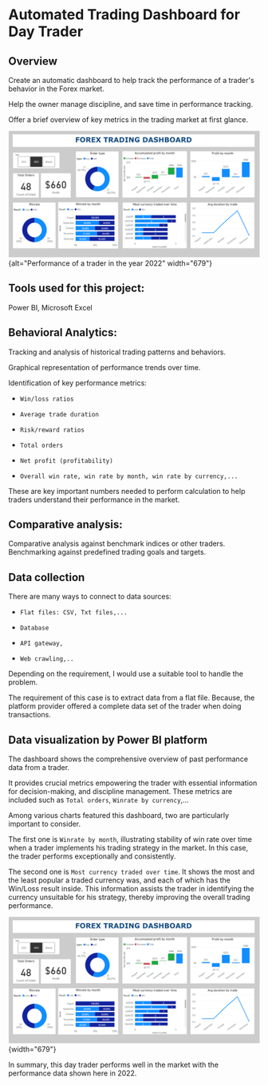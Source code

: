 # Automated Trading Dashboard for Day Trader

## Overview

Create an automatic dashboard to help track the performance of a trader's behavior in the Forex market.

Help the owner manage discipline, and save time in performance tracking.

Offer a brief overview of key metrics in the trading market at first glance.

![Performance of a trader in the year 2022](img/year%202022.PNG){alt="Performance of a trader in the year 2022" width="679"}

## Tools used for this project:

Power BI, Microsoft Excel

## Behavioral Analytics:

Tracking and analysis of historical trading patterns and behaviors.

Graphical representation of performance trends over time.

Identification of key performance metrics:

-   `Win/loss ratios`

-   `Average trade duration`

-   `Risk/reward ratios`

-   `Total orders`

-   `Net profit (profitability)`

-   `Overall win rate, win rate by month, win rate by currency,...`

These are key important numbers needed to perform calculation to help traders understand their performance in the market.

## Comparative analysis:

Comparative analysis against benchmark indices or other traders. Benchmarking against predefined trading goals and targets.

## Data collection

There are many ways to connect to data sources:

-   `Flat files: CSV, Txt files,...`

-   `Database`

-   `API gateway,`

-   `Web crawling,..`

Depending on the requirement, I would use a suitable tool to handle the problem.

The requirement of this case is to extract data from a flat file. Because, the platform provider offered a complete data set of the trader when doing transactions.

## Data visualization by Power BI platform

The dashboard shows the comprehensive overview of past performance data from a trader.

It provides crucial metrics empowering the trader with essential information for decision-making, and discipline management. These metrics are included such as `Total orders`, `Winrate by currency`,...

Among various charts featured this dashboard, two are particularly important to consider.

The first one is `Winrate by month`, illustrating stability of win rate over time when a trader implements his trading strategy in the market. In this case, the trader performs exceptionally and consistently.

The second one is `Most currency traded over time`. It shows the most and the least popular a traded currency was, and each of which has the Win/Loss result inside. This information assists the trader in identifying the currency unsuitable for his strategy, thereby improving the overall trading performance.

![Performance of a trader in the year 2022](img/year%202022.PNG){width="679"}

In summary, this day trader performs well in the market with the performance data shown here in 2022.
